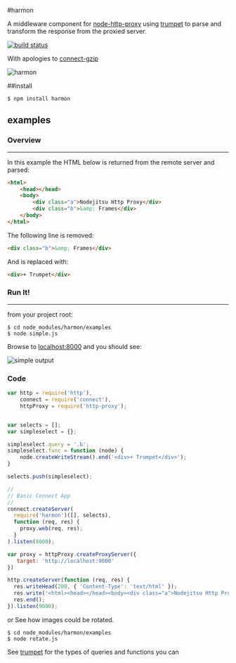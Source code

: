 #harmon

A middleware component for [node-http-proxy](https://github.com/nodejitsu/node-http-proxy) using [trumpet](https://github.com/substack/node-trumpet) to parse and transform the response from the proxied server.

[![build status](https://secure.travis-ci.org/No9/harmon.png)](http://travis-ci.org/No9/harmon)

With apologies to [connect-gzip](https://github.com/nateps/connect-gzip)

![harmon](http://i.imgur.com/fpMGL.png)

##install

```
$ npm install harmon
```

## examples ##

### Overview ###
------------
In this example the HTML below is returned from the remote server and parsed:
``` html
<html>
	<head></head>
	<body>
		<div class="a">Nodejitsu Http Proxy</div>
		<div class="b">&amp; Frames</div>
	</body>
</html>
```
  
The following line is removed: 
``` html
<div class="b">&amp; Frames</div> 
```
And is replaced with: 
``` html 
<div>+ Trumpet</div>
``` 
### Run It! 
----------- 
from your project root:
```
$ cd node_modules/harmon/examples
$ node simple.js
```
Browse to [localhost:8000](http://localhost:8000) and you should see:

![simple output](http://i.imgur.com/Gpbzt.png)

### Code

``` js
var http = require('http'),
    connect = require('connect'),
    httpProxy = require('http-proxy');


var selects = [];
var simpleselect = {};

simpleselect.query = '.b';
simpleselect.func = function (node) {
    node.createWriteStream().end('<div>+ Trumpet</div>');
}

selects.push(simpleselect);

//
// Basic Connect App
//
connect.createServer(
  require('harmon')([], selects),
  function (req, res) {
    proxy.web(req, res);
  }
).listen(8000);

var proxy = httpProxy.createProxyServer({
   target: 'http://localhost:9000'
})

http.createServer(function (req, res) {
  res.writeHead(200, { 'Content-Type': 'text/html' });
  res.write('<html><head></head><body><div class="a">Nodejitsu Http Proxy</div><div class="b">&amp; Frames</div></body></html>');
  res.end();
}).listen(9000);
```
or 
See how images could be rotated.
```
$ cd node_modules/harmon/examples
$ node rotate.js
```

See [trumpet](https://github.com/No9/node-trumpet#update) for the types of queries and functions you can 

